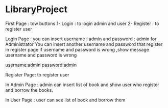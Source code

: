 # LibraryProject
First Page :  tow buttons 
1-	Login : to login admin and user 
2-	Register : to register user 

Login Page : you can insert  username : admin and password : admin for Administrator 
You can insert another username and password that register in register page if username and password is wrong ,show message username and password is wrong

username:admin
password:admin   


Register Page: to register user


In Admin Page : admin can insert list of book and show user who register and borrow the books.

In User Page : user can see list of book and borrow them



